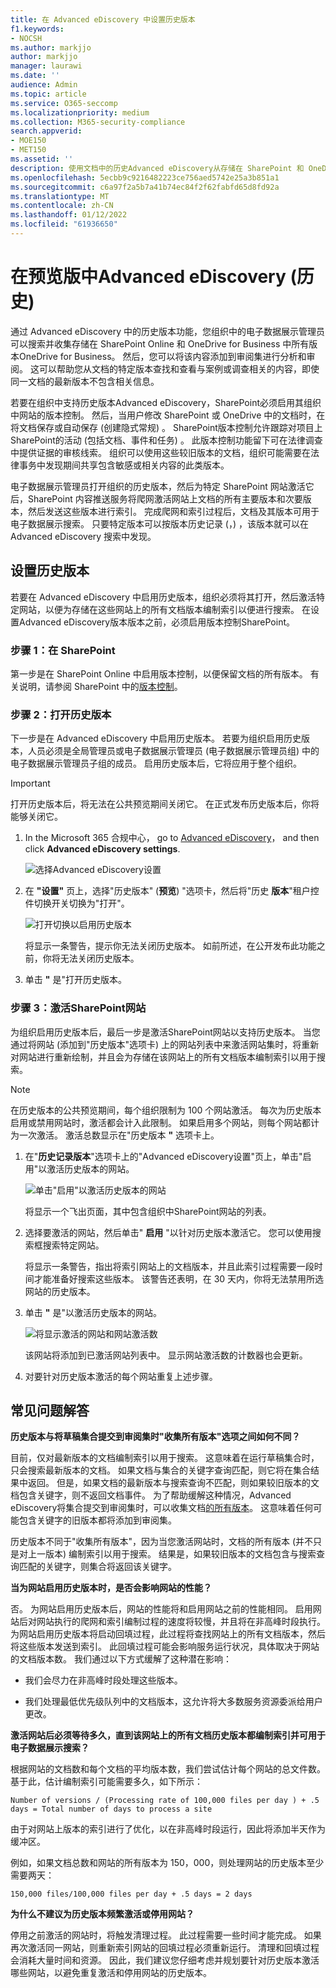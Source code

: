 ```yaml
---
title: 在 Advanced eDiscovery 中设置历史版本
f1.keywords:
- NOCSH
ms.author: markjjo
author: markjjo
manager: laurawi
ms.date: ''
audience: Admin
ms.topic: article
ms.service: O365-seccomp
ms.localizationpriority: medium
ms.collection: M365-security-compliance
search.appverid:
- MOE150
- MET150
ms.assetid: ''
description: 使用文档中的历史Advanced eDiscovery从存储在 SharePoint 和 OneDrive 的所有版本的文档中收集内容。
ms.openlocfilehash: 5ecbb9c9216482223ce756aed5742e25a3b851a1
ms.sourcegitcommit: c6a97f2a5b7a41b74ec84f2f62fabfd65d8fd92a
ms.translationtype: MT
ms.contentlocale: zh-CN
ms.lasthandoff: 01/12/2022
ms.locfileid: "61936650"
---
```

# <a name="set-up-historical-versions-in-advanced-ediscovery-preview"></a>在预览版中Advanced eDiscovery (历史) 

通过 Advanced eDiscovery 中的历史版本功能，您组织中的电子数据展示管理员可以搜索并收集存储在 SharePoint Online 和 OneDrive for Business 中所有版本OneDrive for Business。 然后，您可以将该内容添加到审阅集进行分析和审阅。 这可以帮助您从文档的特定版本查找和查看与案例或调查相关的内容，即使同一文档的最新版本不包含相关信息。

若要在组织中支持历史版本Advanced eDiscovery，SharePoint必须启用其组织中网站的版本控制。 然后，当用户修改 SharePoint 或 OneDrive 中的文档时，在将文档保存或自动保存 (创建隐式常规) 。 SharePoint版本控制允许跟踪对项目上SharePoint的活动 (包括文档、事件和任务) 。 此版本控制功能留下可在法律调查中提供证据的审核线索。 组织可以使用这些较旧版本的文档，组织可能需要在法律事务中发现期间共享包含敏感或相关内容的此类版本。

电子数据展示管理员打开组织的历史版本，然后为特定 SharePoint 网站激活它后，SharePoint 内容推送服务将爬网激活网站上文档的所有主要版本和次要版本，然后发送这些版本进行索引。 完成爬网和索引过程后，文档及其版本可用于电子数据展示搜索。 只要特定版本可以按版本历史记录 (，) ，该版本就可以在 Advanced eDiscovery 搜索中发现。

## <a name="set-up-historical-versions"></a>设置历史版本

若要在 Advanced eDiscovery 中启用历史版本，组织必须将其打开，然后激活特定网站，以便为存储在这些网站上的所有文档版本编制索引以便进行搜索。 在设置Advanced eDiscovery版本版本之前，必须启用版本控制SharePoint。

### <a name="step-1-turn-on-versioning-in-sharepoint"></a>步骤 1：在 SharePoint

第一步是在 SharePoint Online 中启用版本控制，以便保留文档的所有版本。 有关说明，请参阅 SharePoint 中的[版本控制](/microsoft-365/community/versioning-basics-best-practices)。

### <a name="step-2-turn-on-historical-versions"></a>步骤 2：打开历史版本

下一步是在 Advanced eDiscovery 中启用历史版本。 若要为组织启用历史版本，人员必须是全局管理员或电子数据展示管理员 (电子数据展示管理员组) 中的电子数据展示管理员子组的成员。 启用历史版本后，它将应用于整个组织。

> [!IMPORTANT]
> 打开历史版本后，将无法在公共预览期间关闭它。 在正式发布历史版本后，你将能够关闭它。

1. In the Microsoft 365 合规中心， go to [Advanced eDiscovery](https://go.microsoft.com/fwlink/p/?linkid=2173764)， and then click **Advanced eDiscovery settings**.

   ![选择Advanced eDiscovery设置](..\media\HistoricalVersions1.png)

2. 在 **"设置"** 页上，选择"历史版本" (**预览**) "选项卡，然后将"历史 **版本**"租户控件切换开关切换为"打开"。

   ![打开切换以启用历史版本](..\media\HistoricalVersions2.png)

   将显示一条警告，提示你无法关闭历史版本。 如前所述，在公开发布此功能之前，你将无法关闭历史版本。

3. 单击 **"** 是"打开历史版本。

### <a name="step-3-activate-sharepoint-sites"></a>步骤 3：激活SharePoint网站

为组织启用历史版本后，最后一步是激活SharePoint网站以支持历史版本。 当您通过将网站 (添加到"历史版本"选项卡) 上的网站列表中来激活网站集时，将重新对网站进行重新绘制，并且会为存储在该网站上的所有文档版本编制索引以用于搜索。

> [!NOTE]
> 在历史版本的公共预览期间，每个组织限制为 100 个网站激活。 每次为历史版本启用或禁用网站时，激活都会计入此限制。 如果启用多个网站，则每个网站都计为一次激活。 激活总数显示在"历史版本 **"** 选项卡上。

1. 在"**历史记录版本**"选项卡上的"Advanced eDiscovery设置"页上，单击"启用"以激活历史版本的网站。

   ![单击"启用"以激活历史版本的网站](..\media\HistoricalVersions3.png)  

   将显示一个飞出页面，其中包含组织中SharePoint网站的列表。

2. 选择要激活的网站，然后单击" **启用** "以针对历史版本激活它。 您可以使用搜索框搜索特定网站。

   将显示一条警告，指出将索引网站上的文档版本，并且此索引过程需要一段时间才能准备好搜索这些版本。 该警告还表明，在 30 天内，你将无法禁用所选网站的历史版本。

3. 单击 **"** 是"以激活历史版本的网站。

   ![将显示激活的网站和网站激活数](..\media\HistoricalVersions4.png)  

   该网站将添加到已激活网站列表中。 显示网站激活数的计数器也会更新。

4. 对要针对历史版本激活的每个网站重复上述步骤。

## <a name="frequently-asked-questions"></a>常见问题解答

**历史版本与将草稿集合提交到审阅集时"收集所有版本"选项之间如何不同？**

目前，仅对最新版本的文档编制索引以用于搜索。 这意味着在运行草稿集合时，只会搜索最新版本的文档。 如果文档与集合的关键字查询匹配，则它将在集合结果中返回。 但是，如果文档的最新版本与搜索查询不匹配，则如果较旧版本的文档包含关键字，则不返回文档事件。 为了帮助缓解这种情况，Advanced eDiscovery将集合提交到审阅集时，可以收集文档[的所有版本](commit-draft-collection.md#commit-a-draft-collection-to-a-review-set)。 这意味着任何可能包含关键字的旧版本都将添加到审阅集。

历史版本不同于"收集所有版本"，因为当您激活网站时，文档的所有版本 (并不只是对上一版本) 编制索引以用于搜索。 结果是，如果较旧版本的文档包含与搜索查询匹配的关键字，则集合将返回该关键字。

**当为网站启用历史版本时，是否会影响网站的性能？**

否。 为网站启用历史版本后，网站的性能将和启用网站之前的性能相同。 启用网站后对网站执行的爬网和索引编制过程的速度将较慢，并且将在非高峰时段执行。 为网站启用历史版本将启动回填过程，此过程将查找网站上的所有文档版本，然后将这些版本发送到索引。 此回填过程可能会影响服务运行状况，具体取决于网站的文档版本数。 我们通过以下方式缓解了这种潜在影响：

- 我们会尽力在非高峰时段处理这些版本。

- 我们处理最低优先级队列中的文档版本，这允许将大多数服务资源委派给用户更改。

**激活网站后必须等待多久，直到该网站上的所有文档历史版本都编制索引并可用于电子数据展示搜索？**

根据网站的文档数和每个文档的平均版本数，我们尝试估计每个网站的总文件数。 基于此，估计编制索引可能需要多久，如下所示：

`Number of versions / (Processing rate of 100,000 files per day ) + .5 days = Total number of days to process a site`

由于对网站上版本的索引进行了优化，以在非高峰时段运行，因此将添加半天作为缓冲区。

例如，如果文档总数和网站的所有版本为 150，000，则处理网站的历史版本至少需要两天：

`150,000 files/100,000 files per day + .5 days = 2 days`

**为什么不建议为历史版本频繁激活或停用网站？**

停用之前激活的网站时，将触发清理过程。 此过程需要一些时间才能完成。 如果再次激活同一网站，则重新索引网站的回填过程必须重新运行。 清理和回填过程会消耗大量时间和资源。 因此，我们建议您仔细考虑并规划要针对历史版本激活哪些网站，以避免重复激活和停用网站的历史版本。
